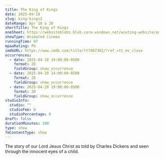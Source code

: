 ```yaml
---
title: The King of Kings
date: 2025-04-18
slug: king-kings2
dateRange: Apr 18 & 20
shortTitle: The King of Kings
oneSheet: https://websiteblobs.blob.core.windows.net/wieting-website/one-sheet/the-king-of-kings.png
showType: Animated Cinema
runningTime: 97
mpaaRating: PG
imdbURL: https://www.imdb.com/title/tt7967302/?ref_=tt_mv_close
occurrences:
  - date: 2025-04-18 19:00:00-0500
    format: 2D
    fieldGroup: show_occurrence
  - date: 2025-04-20 14:00:00-0500
    format: 2D
    fieldGroup: show_occurrence
  - date: 2025-04-20 19:00:00-0500
    format: 2D
    fieldGroup: show_occurrence
studioInfo:
  studio: ""
  studioFee: 0
  studioPercentage: 0
draft: false
durationMinutes: 100
type: show
fmContentType: show
---
```

The story of our Lord Jesus Christ as told by Charles Dickens and seen through the innocent eyes of a child.